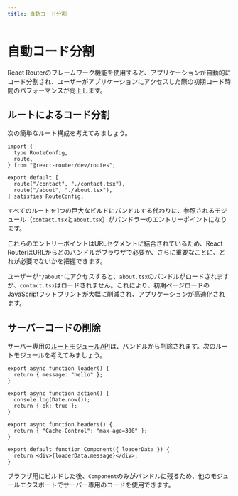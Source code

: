 ```yaml
---
title: 自動コード分割
---
```


# 自動コード分割

React Routerのフレームワーク機能を使用すると、アプリケーションが自動的にコード分割され、ユーザーがアプリケーションにアクセスした際の初期ロード時間のパフォーマンスが向上します。

## ルートによるコード分割

次の簡単なルート構成を考えてみましょう。

```tsx filename=app/routes.ts
import {
  type RouteConfig,
  route,
} from "@react-router/dev/routes";

export default [
  route("/contact", "./contact.tsx"),
  route("/about", "./about.tsx"),
] satisfies RouteConfig;
```

すべてのルートを1つの巨大なビルドにバンドルする代わりに、参照されるモジュール（`contact.tsx`と`about.tsx`）がバンドラーのエントリーポイントになります。

これらのエントリーポイントはURLセグメントに結合されているため、React RouterはURLからどのバンドルがブラウザで必要か、さらに重要なことに、どれが必要でないかを把握できます。

ユーザーが`"/about"`にアクセスすると、`about.tsx`のバンドルがロードされますが、`contact.tsx`はロードされません。これにより、初期ページロードのJavaScriptフットプリントが大幅に削減され、アプリケーションが高速化されます。

## サーバーコードの削除

サーバー専用の[ルートモジュールAPI][route-module]は、バンドルから削除されます。次のルートモジュールを考えてみましょう。

```tsx
export async function loader() {
  return { message: "hello" };
}

export async function action() {
  console.log(Date.now());
  return { ok: true };
}

export async function headers() {
  return { "Cache-Control": "max-age=300" };
}

export default function Component({ loaderData }) {
  return <div>{loaderData.message}</div>;
}
```

ブラウザ用にビルドした後、`Component`のみがバンドルに残るため、他のモジュールエクスポートでサーバー専用のコードを使用できます。

[route-module]: ../../start/framework/route-module

